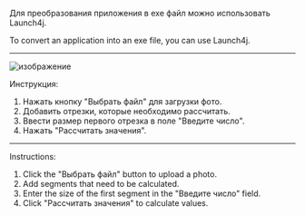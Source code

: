 Для преобразования приложения в exe файл можно использовать Launch4j.

To convert an application into an exe file, you can use Launch4j.
_____________________________________________________________________

![изображение](https://github.com/AlekseiArtiushenko/LengthCalculationApp-JavaFX/assets/149330425/0f4d9807-c24d-4aa8-8229-648dbca43d83)

Инструкция:

1. Нажать кнопку "Выбрать файл" для загрузки фото.
2. Добавить отрезки, которые необходимо рассчитать.
3. Ввести размер первого отрезка в поле "Введите число".
4. Нажать "Рассчитать значения".

__________________________________________________________________________

Instructions:

1. Click the "Выбрать файл" button to upload a photo.
2. Add segments that need to be calculated.
3. Enter the size of the first segment in the "Введите число" field.
4. Click "Рассчитать значения" to calculate values.
